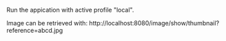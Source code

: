 Run the appication with active profile "local".

Image can be retrieved with:
http://localhost:8080/image/show/thumbnail?reference=abcd.jpg
